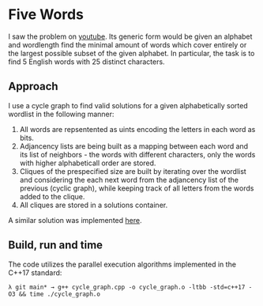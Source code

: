 # Five Words

I saw the problem on [youtube](https://www.youtube.com/watch?v=_-AfhLQfb6w). Its generic form would be given an alphabet and wordlength find the minimal amount of words which cover entirely or the largest possible subset of the given alphabet. In particular, the task is to find 5 English words with 25 distinct characters.

## Approach

I use a cycle graph to find valid solutions for a given alphabetically sorted wordlist in the following manner:

1. All words are repsentented as uints encoding the letters in each word as bits.
2. Adjancency lists are being built as a mapping between each word and its list of neighbors - the words with different characters, only the words with higher alphabeticall order are stored.
3. Cliques of the prespecified size are built by iterating over the wordlist and considering the each next word from the adjancency list of the previous (cyclic graph), while keeping track of all letters from the words added to the clique.
4. All cliques are stored in a solutions container.

A similar solution was implemented [here](https://gitlab.com/bpaassen/five_clique).

## Build, run and time
The code utilizes the parallel execution algorithms implemented in the C++17 standard:

`λ git main* → g++ cycle_graph.cpp -o cycle_graph.o -ltbb -std=c++17 -O3 && time ./cycle_graph.o`
